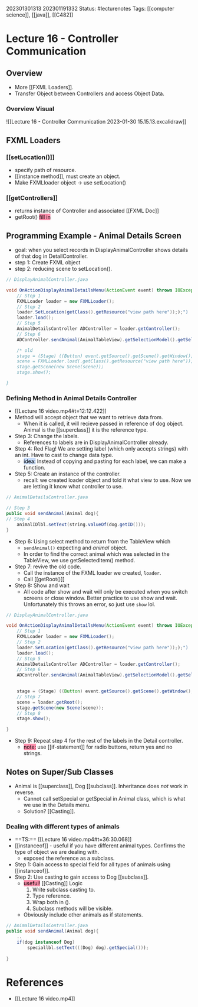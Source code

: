 202301301313
202301191332
Status: #lecturenotes
Tags: [[computer science]], [[java]], [[C482]]


# Lecture 16 - Controller Communication
## Overview
- More [[FXML Loaders]].
- Transfer Object between Controllers and access Object Data.
### Overview Visual
![[Lecture 16 - Controller Communication 2023-01-30 15.15.13.excalidraw]]
## FXML Loaders
### [[setLocation()]]
- specify path of resource.
- [[instance method]], must create an object.
- Make FXMLloader object → use setLocation()

### [[getControllers]]
- returns instance of Controller and associated [[FXML Doc]]
- getRoot() <mark style="background: #FF5582A6;">fill in</mark>
## Programming Example - Animal Details Screen
- goal: when you select records in DisplayAnimalController shows details of that dog in DetailController.
- step 1: Create FXML object
- step 2: reducing scene to setLocation().
```java
// DisplayAnimalController.java

void OnActionDisplayAnimalDetailsMenu(ActionEvent event) throws IOException {
	// Step 1
	FXMLLoader loader = new FXMLLoader(); 
	// Step 2
	loader.SetLocation(getClass().getResource("view path here")););")
	loader.load();
	// Step 5
	AnimalDetailsController ADController = loader.getController();
	// Step 6
	ADController.sendAnimal(AnimalTableView).getSelectionModel().getSelectedItem();

	/* old
	stage = (Stage) ((Button) event.getSource().getScene().getWindow();)
	scene = FXMLLoader.load(.getClass().getResource("view path here"));
	stage.getScene(new Scene(scene));
	stage.show();

}
```
### Defining Method in Animal Details Controller
- [[Lecture 16 video.mp4#t=12:12.422]]
- Method will accept object that we want to retrieve data from.
	- When it is called, it will recieve passed in reference of dog object. Animal is the [[superclass]] it is the reference type.
- Step 3: Change the labels.
	- References to labels are in DisplayAnimalController already.
- Step 4: Red Flag! We are setting label (which only accepts strings) with an int. Have to cast to change data type.
	- <mark style="background: #ADCCFFA6;">idea:</mark> Instead of copying and pasting for each label, we can make a function.
- Step 5: Create an instance of the controller.
	- recall: we created loader object and told it what view to use. Now we are letting it know what controller to use.
```java
// AnimalDetailsController.java

// Step 3
public void sendAnimal(Animal dog){
// Step 4
	animalIDlbl.setText(string.valueOf(dog.getID()));
}
```
- Step 6: Using select method to return from the TableView which 
	- `sendAnimal()` expecting and *animal* object.
	- In order to find the correct animal which was selected in the TableView, we use getSelectedItem() method.
- Step 7: revive the old code.
	- Call the instance of the FXML loader we created, `loader`.
	- Call [[getRoot()]]
- Step 8: Show and wait
	- All code after show and wait will only be executed when you switch screens or close window. Better practice to use show and wait. Unfortunately this throws an error, so just use `show` lol.
```java
// DisplayAnimalController.java

void OnActionDisplayAnimalDetailsMenu(ActionEvent event) throws IOException {
	// Step 1
	FXMLLoader loader = new FXMLLoader(); 
	// Step 2
	loader.SetLocation(getClass().getResource("view path here")););")
	loader.load();
	// Step 5
	AnimalDetailsController ADController = loader.getController();
	// Step 6
	ADController.sendAnimal(AnimalTableView).getSelectionModel().getSelectedItem();

	
	stage = (Stage) ((Button) event.getSource().getScene().getWindow();)
	// Step 7
	scene = loader.getRoot();
	stage.getScene(new Scene(scene));
	// Step 8
	stage.show();

}
```
- Step 9: Repeat step 4 for the rest of the labels in the Detail controller.
	- <mark style="background: #FF5582A6;">note:</mark> use [[if-statement]] for radio buttons, return yes and no strings.
## Notes on Super/Sub Classes
- Animal is [[superclass]], Dog [[subclass]]. Inheritance does *not* work in reverse.
	- Cannot call setSpecial or getSpecial in Animal class, which is what we use in the Details menu.
	- Solution? [[Casting]].
### Dealing with different types of animals
- ==TS:== [[Lecture 16 video.mp4#t=36:30.068]]
- [[instanceof]] - useful if you have different animal types. Confirms the type of object we are dealing with.
	- exposed the reference as a subclass. 
- Step 1: Gain access to special field for all types of animals using [[instanceof]].
- Step 2: Use casting to gain access to Dog [[subclass]].
	- <mark style="background: #FF5582A6;">useful!</mark> [[Casting]] Logic 
		1. Write subclass casting to.
		2. Type reference.
		3. Wrap both in ().
		4. Subclass methods will be visible.
	- Obviously include other animals as if statements.
```java
// AnimalDetailsController.java
public void sendAnimal(Animal dog){
	..
	if(dog instanceof Dog)
		speciallbl.setText(((Dog) dog).getSpecial()));
		
}
```

# References
- [[Lecture 16 video.mp4]]